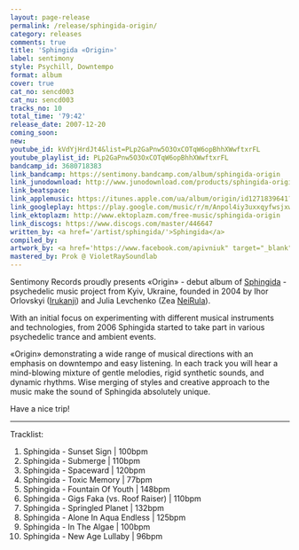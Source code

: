 ```yaml
---
layout: page-release
permalink: /release/sphingida-origin/
category: releases
comments: true
title: 'Sphingida «Origin»'
label: sentimony
style: Psychill, Downtempo
format: album
cover: true
cat_no: sencd003
cat_nu: sencd003
tracks_no: 10
total_time: '79:42'
release_date: 2007-12-20
coming_soon: 
new: 
youtube_id: kVdYjHrdJt4&list=PLp2GaPnw5O3OxCOTqW6opBhhXWwftxrFL
youtube_playlist_id: PLp2GaPnw5O3OxCOTqW6opBhhXWwftxrFL
bandcamp_id: 3680718383
link_bandcamp: https://sentimony.bandcamp.com/album/sphingida-origin
link_junodownload: http://www.junodownload.com/products/sphingida-origin/1507877-02
link_beatspace: 
link_applemusic: https://itunes.apple.com/ua/album/origin/id1271839641?l=uk
link_googleplay: https://play.google.com/music/r/m/Anpol4iy3uxxqyfwsjxwaejsg4q?t=Sphingida_Origin
link_ektoplazm: http://www.ektoplazm.com/free-music/sphingida-origin
link_discogs: https://www.discogs.com/master/446647
written_by: <a href='/artist/sphingida/'>Sphingida</a>
compiled_by: 
artwork_by: <a href='https://www.facebook.com/apivniuk" target="_blank" rel="noopener'>Anton Pivniuk</a>
mastered_by: Prok @ VioletRaySoundlab
---
```


Sentimony Records proudly presents «Origin» - debut album of <a href='/artist/sphingida/'>Sphingida</a> - psychedelic music project from Kyiv, Ukraine, founded in 2004 by Ihor Orlovskyi (<a href='/artist/irukanji/'>Irukanji</a>) and Julia Levchenko (Zea <a href='/artist/neirula/'>NeiRula</a>).

With an initial focus on experimenting with different musical instruments and technologies, from 2006 Sphingida started to take part in various psychedelic trance and ambient events.

«Origin» demonstrating a wide range of musical directions with an emphasis on downtempo and easy listening. In each track you will hear a mind-blowing mixture of gentle melodies, rigid synthetic sounds, and dynamic rhythms. Wise merging of styles and creative approach to the music make the sound of Sphingida absolutely unique.

Have a nice trip!

---
Tracklist:

01. Sphingida - Sunset Sign \| 100bpm
02. Sphingida - Submerge \| 110bpm
03. Sphingida - Spaceward \| 120bpm
04. Sphingida - Toxic Memory \| 77bpm
05. Sphingida - Fountain Of Youth \| 148bpm
06. Sphingida - Gigs Faka (vs. Roof Raiser) \| 110bpm
07. Sphingida - Springled Planet \| 132bpm
08. Sphingida - Alone In Aqua Endless \| 125bpm
09. Sphingida - In The Algae \| 100bpm
10. Sphingida - New Age Lullaby \| 96bpm
